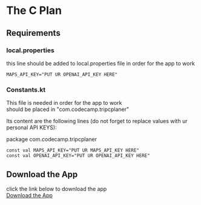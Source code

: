 # The C Plan

## Requirements
### local.properties
this line should be added to local.properties file in order for the app to work </br>

    MAPS_API_KEY="PUT UR OPENAI_API_KEY HERE"

### Constants.kt
This file is needed in order for the app to work </br>
should be placed in "com.codecamp.tripcplaner"</br>

Its content are the following lines (do not forget to replace values with ur personal API KEYS):</Br>

package com.codecamp.tripcplaner<Br>

    const val MAPS_API_KEY="PUT UR MAPS_API_KEY HERE"
    const val OPENAI_API_KEY="PUT UR OPENAI_API_KEY HERE"


## Download the App
click the link below to download the app </br>
[Download the App](https://drive.google.com/u/0/uc?id=1tdGuawdKsocJl5n-0X5s0KEqF-tp0D82&export=download)




